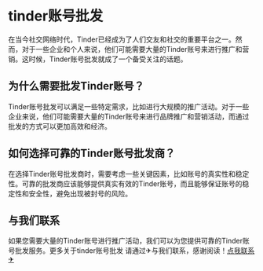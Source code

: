 # tinder账号批发

在当今社交网络时代，Tinder已经成为了人们交友和社交的重要平台之一。然而，对于一些企业和个人来说，他们可能需要大量的Tinder账号来进行推广和营销。这时候，Tinder账号批发就成了一个备受关注的话题。

## 为什么需要批发Tinder账号？

Tinder账号批发可以满足一些特定需求，比如进行大规模的推广活动。对于一些企业来说，他们可能需要大量的Tinder账号来进行品牌推广和营销活动，而通过批发的方式可以更加高效和经济。

## 如何选择可靠的Tinder账号批发商？

在选择Tinder账号批发商时，需要考虑一些关键因素，比如账号的真实性和稳定性。可靠的批发商应该能够提供真实有效的Tinder账号，而且能够保证账号的稳定性和安全性，避免出现被封号的风险。

## 与我们联系

如果您需要大量的Tinder账号进行推广活动，我们可以为您提供可靠的Tinder账号批发服务。更多关于tinder账号批发 请通过✈与我们联系，感谢阅读！[点我联系✈](https://wap.G208.com)